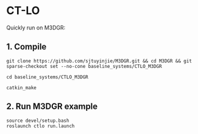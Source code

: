 # CT-LO
Quickly run on M3DGR:

## 1. Compile
```
git clone https://github.com/sjtuyinjie/M3DGR.git && cd M3DGR && git sparse-checkout set --no-cone baseline_systems/CTLO_M3DGR

cd baseline_systems/CTLO_M3DGR

catkin_make
```
## 2. Run M3DGR example
```
source devel/setup.bash
roslaunch ctlo run.launch
```
